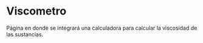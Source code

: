 # Viscometro
Página en donde se integrará una calculadora para calcular la viscosidad de las sustancias.
